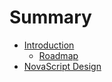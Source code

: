 # Summary

- [Introduction](./introduction.md)
  - [Roadmap](./roadmap.md)
- [NovaScript Design](./design_of_the_language.md)
